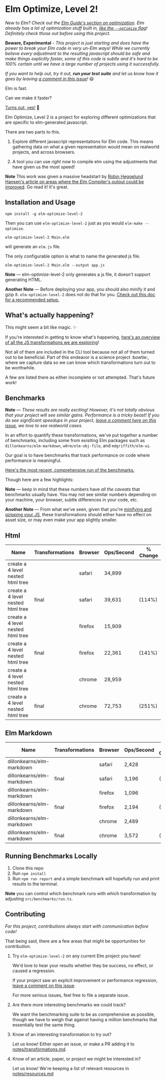 # Elm Optimize, Level 2!

_New to Elm? Check out the [Elm Guide's section on optimization](https://guide.elm-lang.org/optimization/). Elm already has a lot of optimization stuff built in, [like the `--optimize` flag](https://guide.elm-lang.org/optimization/asset_size.html)! Definitely check those out before using this project._

**Beware, Experimental** - _This project is just starting and does have the power to break your Elm code in very un-Elm ways! While we currently believe every adjustment to the resulting javascript should be safe and make things explicitly faster, some of this code is subtle and it's hard to be 100% certain until we have a large number of projects using it successfully._

_If you want to help out, try it out, **run your test suite** and let us know how it goes by leaving [a comment in this issue](https://github.com/mdgriffith/elm-optimize-level-2/issues/15)!_ :smiley:

Elm is fast.

Can we make it faster?

[Turns out, yes!](#Benchmarks) :rocket:

Elm Optimize, Level 2 is a project for exploring different optimizations that are specific to elm-generated javascript.

There are two parts to this.

1. Explore different javascript representations for Elm code. This means gathering data on what a given representation would mean on realworld projects, and across browsers.

2. A tool you can use _right now_ to compile elm using the adjustments that have given us the most speed!

**Note** This work was given a massive headstart by [Robin Heggelund Hansen's article on areas where the Elm Compiler's output could be improved](https://dev.to/skinney/improving-elm-s-compiler-output-5e1h). Go read it! It's great.

## Installation and Usage

```
npm install -g elm-optimize-level-2
```

Then you can use `elm-optimize-level-2` just as you would `elm-make --optimize`.

```
elm-optimize-level-2 Main.elm
```

will generate an `elm.js` file.

The only configurable option is what to name the generated js file.

```
elm-optimize-level-2 Main.elm --output app.js
```

**Note** — elm-optimize-level-2 only generates a js file, it doesn't support generating HTML.

**Another Note** — Before deploying your app, you should also minify it and gzip it. `elm-optimize-level-2` does not do that for you. [Check out this doc for a recommended setup.](notes/minification.md)

## What's actually happening?

This might seem a bit like magic. :sparkles:

If you're interested in getting to know what's happening, [here's an overview of all the JS transformations we are exploring](notes/transformations.md)!

Not all of them are included in the CLI tool because not all of them turned out to be beneficial. Part of this endeavor is a science project :bowtie:, where we capture data so we can know which transformations turn out to be worthwhile.

A few are listed there as either incomplete or not attempted. That's future work!

## Benchmarks

**Note** — _These results are really exciting! However, it's not totally obvious that your project will see similar gains. Performance is a tricky beast! If you do see significant speedups in your project, [leave a comment here on this issue](https://github.com/mdgriffith/elm-optimize-level-2/issues/15), we love to see realworld cases._

In an effort to quantify these transformations, we've put together a number of benchmarks, including some from exisiting Elm packages such as `dillonkearns/elm-markdown`, `w0rm/elm-obj-file`, and `mdgriffith/elm-ui`.

Our goal is to have benchmarks that track performance on code where performance is meaningful.

[Here's the most recent, comprehensive run of the benchmarks.](data/current.md)

Though here are a few highlights:

**Note** — keep in mind that these numbers have _all the caveats_ that benchmarks usually have. You may not see similar numbers depending on your machine, your browser, subtle differences in your code, etc.

**Another Note** — From what we've seen, given that you're [minifying and gzipping your JS](notes/minification.md), these transformations should either have no effect on asset size, or may even make your app slightly smaller.

## Html

| Name                              | Transformations | Browser | Ops/Second | % Change |
| --------------------------------- | --------------- | ------- | ---------- | -------- |
| create a 4 level nested html tree |                 | safari  | 34,899     |          |
| create a 4 level nested html tree | final           | safari  | 39,631     | (114%)   |
| create a 4 level nested html tree |                 | firefox | 15,909     |          |
| create a 4 level nested html tree | final           | firefox | 22,361     | (141%)   |
| create a 4 level nested html tree |                 | chrome  | 28,959     |          |
| create a 4 level nested html tree | final           | chrome  | 72,753     | (251%)   |

## Elm Markdown

| Name                      | Transformations | Browser | Ops/Second | % Change |
| ------------------------- | --------------- | ------- | ---------- | -------- |
| dillonkearns/elm-markdown |                 | safari  | 2,428      |          |
| dillonkearns/elm-markdown | final           | safari  | 3,196      | (132%)   |
| dillonkearns/elm-markdown |                 | firefox | 1,096      |          |
| dillonkearns/elm-markdown | final           | firefox | 2,194      | (200%)   |
| dillonkearns/elm-markdown |                 | chrome  | 2,489      |          |
| dillonkearns/elm-markdown | final           | chrome  | 3,572      | (144%)   |

## Running Benchmarks Locally

1. Clone this repo
2. Run `npm install`
3. Run `npm run report` and a simple benchmark will hopefully run and print results to the terminal.

**Note** you can control which benchmark runs with which transformation by adjusting `src/benchmarks/run.ts`.

## Contributing

_For this project, contributions always start with communication before code!_

That being said, there are a few areas that might be opportunities for contribution.

1. Try `elm-optimize-level-2` on any current Elm project you have!

   We'd love to hear your results whether they be success, no effect, or caused a regression.

   If your project saw an explicit improvement or performance regression, [leave a comment on this issue](https://github.com/mdgriffith/elm-optimize-level-2/issues/15).

   For more serious issues, feel free to file a separate issue.

2. Are there more interesting benchmarks we could track?

   We want the benchmarking suite to be as comprehensive as possible, though we have to weigh that against having a million benchmarks that essentially test the same thing.

3. Know of an interesting transformation to try out?

   Let us know! Either open an issue, or make a PR adding it to [notes/transformations.md](notes/transformations.md).

4. Know of an article, paper, or project we might be interested in?

   Let us know! We're keeping a list of relevant resources in [notes/resources.md](notes/resources.md)
